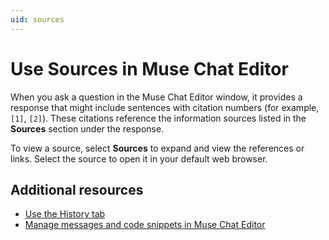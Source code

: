 ```yaml
---
uid: sources
---
```


# Use Sources in Muse Chat Editor

When you ask a question in the Muse Chat Editor window, it provides a response that might include sentences with citation numbers (for example, `[1]`, `[2]`). These citations reference the information sources listed in the **Sources** section under the response.

To view a source, select **Sources** to expand and view the references or links. Select the source to open it in your default web browser.

## Additional resources

* [Use the History tab](history-tab.md)
* [Manage messages and code snippets in Muse Chat Editor](messages-code.md)